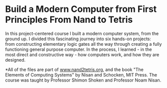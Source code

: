 # Build a Modern Computer from First Principles From Nand to Tetris
In this project-centered course I built a modern computer system, from the ground up. 
I divided this fascinating journey into six hands-on projects: from constructing elementary logic gates all the way through creating a fully functioning general purpose computer. 
In the process, I learned - in the most direct and constructive way - how computers work, and how they are designed.

*All of the files are part of www.nand2tetris.org, and the book "The Elements of Computing Systems" by Nisan and Schocken, MIT Press.
The course was taught by Professor Shimon Shoken and Professor Noam Nisan.
